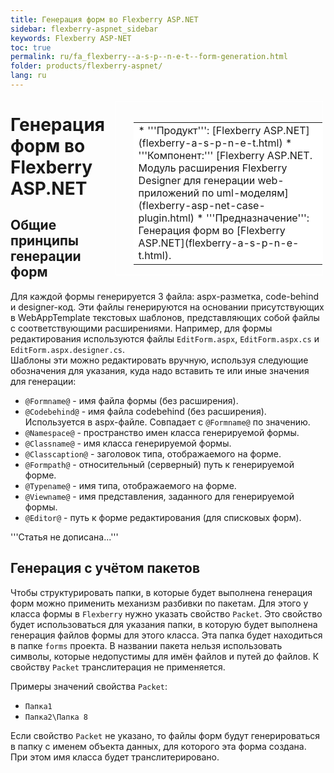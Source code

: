 ```yaml
---
title: Генерация форм во Flexberry ASP.NET
sidebar: flexberry-aspnet_sidebar
keywords: Flexberry ASP-NET
toc: true
permalink: ru/fa_flexberry--a-s-p--n-e-t--form-generation.html
folder: products/flexberry-aspnet/
lang: ru
---
```


<div style="margin:5px; padding-left:28px; float:right; width:60%; outline:1px solid white;">
<br>
<table border="0" width="100%" bgcolor="#6495ED">
<tbody><tr><td bgcolor="#FFFFFF">
* '''Продукт''': [Flexberry ASP.NET](flexberry-a-s-p-n-e-t.html)
* '''Компонент:''' [Flexberry ASP.NET. Модуль расширения Flexberry Designer для генерации web-приложений по uml-моделям](flexberry-asp-net-case-plugin.html)
* '''Предназначение''': Генерация форм во [Flexberry ASP.NET](flexberry-a-s-p-n-e-t.html).
</td>
</tr></tbody></table></a>
</div>



# Генерация форм во Flexberry ASP.NET

## Общие принципы генерации форм
Для каждой формы генерируется 3 файла: aspx-разметка, code-behind и designer-код.
Эти файлы генерируются на основании присутствующих в WebAppTemplate текстовых шаблонов, представляющих собой файлы с соответствующими расширениями. Например, для формы редактирования используются файлы `EditForm.aspx`, `EditForm.aspx.cs` и `EditForm.aspx.designer.cs`.<br>
Шаблоны эти можно редактировать вручную, используя следующие обозначения для указания, куда надо вставить те или иные значения для генерации:
* `@Formname@` - имя файла формы (без расширения).
* `@Codebehind@` - имя файла codebehind (без расширения). Используется в aspx-файле. Совпадает с `@Formname@` по значению.
* `@Namespace@` - пространство имен класса генерируемой формы.
* `@Classname@` - имя класса генерируемой формы.
* `@Classcaption@` - заголовок типа, отображаемого на форме.
* `@Formpath@` - относительный (серверный) путь к генерируемой форме.
* `@Typename@` - имя типа, отображаемого на форме.
* `@Viewname@` - имя представления, заданного для генерируемой формы.
* `@Editor@` - путь к форме редактирования (для списковых форм).

'''Статья не дописана...'''


## Генерация с учётом пакетов
Чтобы структурировать папки, в которые будет выполнена генерация форм можно применить механизм разбивки по пакетам. Для этого у класса формы в `Flexberry` нужно указать свойство `Packet`. Это свойство будет использоваться для указания папки, в которую будет выполнена генерация файлов формы для этого класса. Эта папка будет находиться в папке `forms` проекта. В названии пакета нельзя использовать символы, которые недопустимы для имён файлов и путей до файлов. К свойству `Packet` транслитерация не применяется.

Примеры значений свойства `Packet`:
* `Папка1`
* `Папка2\Папка 8`

Если свойство `Packet` не указано, то файлы форм будут генерироваться в папку с именем объекта данных, для которого эта форма создана. При этом имя класса будет транслитерировано.

